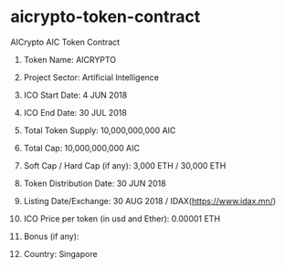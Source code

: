 # aicrypto-token-contract
AICrypto AIC Token Contract 

1. Token Name: AICRYPTO



2. Project Sector: Artificial Intelligence



3. ICO Start Date: 4 JUN 2018



4. ICO End Date: 30 JUL 2018



5. Total Token Supply: 10,000,000,000 AIC



6. Total Cap: 10,000,000,000 AIC



7. Soft Cap / Hard Cap (if any): 3,000 ETH / 30,000 ETH



8. Token Distribution Date: 30 JUN 2018



9. Listing Date/Exchange: 30 AUG 2018 / IDAX(https://www.idax.mn/)



10. ICO Price per token (in usd and Ether): 0.00001 ETH



11. Bonus (if any): 



12. Country: Singapore
